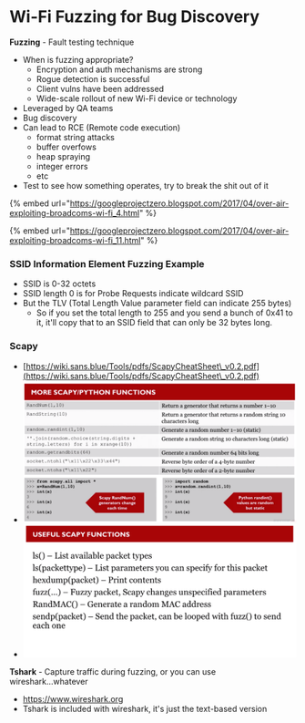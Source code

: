 # Wi-Fi Fuzzing for Bug Discovery

**Fuzzing** - Fault testing technique

* When is fuzzing appropriate?
  * Encryption and auth mechanisms are strong
  * Rogue detection is successful
  * Client vulns have been addressed
  * Wide-scale rollout of new Wi-Fi device or technology
* Leveraged by QA teams
* Bug discovery
* Can lead to RCE (Remote code execution)
  * format string attacks
  * buffer overfows
  * heap spraying
  * integer errors
  * etc
* Test to see how something operates, try to break the shit out of it

{% embed url="https://googleprojectzero.blogspot.com/2017/04/over-air-exploiting-broadcoms-wi-fi_4.html" %}

{% embed url="https://googleprojectzero.blogspot.com/2017/04/over-air-exploiting-broadcoms-wi-fi_11.html" %}

### **SSID Information Element Fuzzing Example**

* SSID is 0-32 octets
* SSID length 0 is for Probe Requests indicate wildcard SSID
* But the TLV (Total Length Value parameter field can indicate 255 bytes)
  * So if you set the total length to 255 and you send a bunch of 0x41 to it, it'll copy that to an SSID field that can only be 32 bytes long.

### Scapy

* [https://wiki.sans.blue/Tools/pdfs/ScapyCheatSheet\_v0.2.pdf](https://wiki.sans.blue/Tools/pdfs/ScapyCheatSheet\_v0.2.pdf)
* ![](<../../.gitbook/assets/image (63).png>)
* ![](<../../.gitbook/assets/image (31).png>)

**Tshark** - Capture traffic during fuzzing, or you can use wireshark...whatever

* https://www.wireshark.org
* Tshark is included with wireshark, it's just the text-based version
